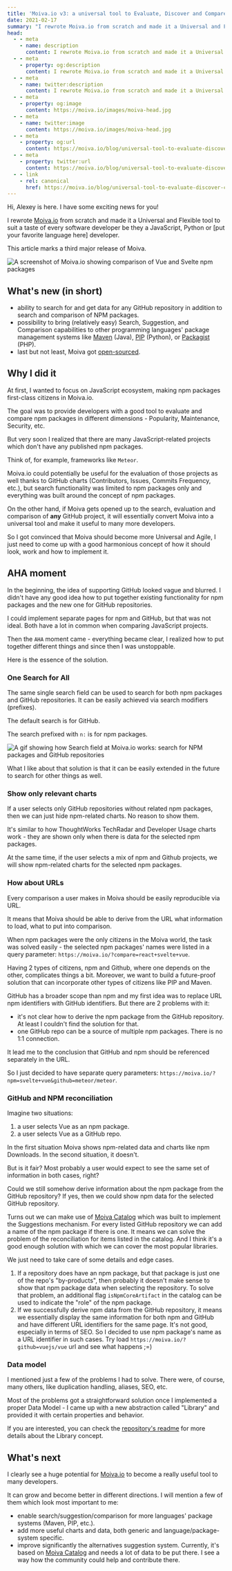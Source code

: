 ```yaml
---
title: 'Moiva.io v3: a universal tool to Evaluate, Discover and Compare software'
date: 2021-02-17
summary: "I rewrote Moiva.io from scratch and made it a Universal and Flexible tool to suit every software developer's taste be it a JavaScript, Python or [put your favorite language here] developer."
head:
  - - meta
    - name: description
      content: I rewrote Moiva.io from scratch and made it a Universal and Flexible tool to suit every software developer's taste be it a JavaScript, Python or [put your favorite language here] developer.
  - - meta
    - property: og:description
      content: I rewrote Moiva.io from scratch and made it a Universal and Flexible tool to suit every software developer's taste be it a JavaScript, Python or [put your favorite language here] developer.
  - - meta
    - name: twitter:description
      content: I rewrote Moiva.io from scratch and made it a Universal and Flexible tool to suit every software developer's taste be it a JavaScript, Python or [put your favorite language here] developer.
  - - meta
    - property: og:image
      content: https://moiva.io/images/moiva-head.jpg
  - - meta
    - name: twitter:image
      content: https://moiva.io/images/moiva-head.jpg
  - - meta
    - property: og:url
      content: https://moiva.io/blog/universal-tool-to-evaluate-discover-compare-software/
  - - meta
    - property: twitter:url
      content: https://moiva.io/blog/universal-tool-to-evaluate-discover-compare-software/
  - - link
    - rel: canonical
      href: https://moiva.io/blog/universal-tool-to-evaluate-discover-compare-software/
---
```


Hi, Alexey is here. I have some exciting news for you!

I rewrote [Moiva.io](https://moiva.io/) from scratch and made it a Universal and Flexible tool to suit a taste of every software developer be they a JavaScript, Python or [put your favorite language here] developer.

This article marks a third major release of Moiva.

![A screenshot of Moiva.io showing comparison of Vue and Svelte npm packages](./full.png)

## What's new (in short)

- ability to search for and get data for any GitHub repository in addition to search and comparison of NPM packages.
- possibility to bring (relatively easy) Search, Suggestion, and Comparison capabilities to other programming languages' package management systems like [Maven](https://mvnrepository.com/) (Java), [PIP](https://pypi.org/) (Python), or [Packagist](https://packagist.org/) (PHP).
- last but not least, Moiva got [open-sourced](https://github.com/aantipov/moiva).

## Why I did it

At first, I wanted to focus on JavaScript ecosystem, making npm packages first-class citizens in Moiva.io.

The goal was to provide developers with a good tool to evaluate and compare npm packages in different dimensions - Popularity, Maintenance, Security, etc.

But very soon I realized that there are many JavaScript-related projects which don't have any published npm packages.

Think of, for example, frameworks like `Meteor`.

Moiva.io could potentially be useful for the evaluation of those projects as well thanks to GitHub charts (Contributors, Issues, Commits Frequency, etc.), but search functionality was limited to npm packages only and everything was built around the concept of npm packages.

On the other hand, if Moiva gets opened up to the search, evaluation and comparison of **any** GitHub project, it will essentially convert Moiva into a universal tool and make it useful to many more developers.

So I got convinced that Moiva should become more Universal and Agile, I just need to come up with a good harmonious concept of how it should look, work and how to implement it.

## AHA moment

In the beginning, the idea of supporting GitHub looked vague and blurred. I didn't have any good idea how to put together existing functionality for npm packages and the new one for GitHub repositories.

I could implement separate pages for npm and GitHub, but that was not ideal. Both have a lot in common when comparing JavaScript projects.

Then the `AHA` moment came - everything became clear, I realized how to put together different things and since then I was unstoppable.

Here is the essence of the solution.

### One Search for All

The same single search field can be used to search for both npm packages and GitHub repositories. It can be easily achieved via search modifiers (prefixes).

The default search is for GitHub.

The search prefixed with `n:` is for npm packages.

![A gif showing how Search field at Moiva.io works: search for NPM packages and GitHub repositories](./search.gif)

What I like about that solution is that it can be easily extended in the future to search for other things as well.

### Show only relevant charts

If a user selects only GitHub repositories without related npm packages, then we can just hide npm-related charts. No reason to show them.

It's similar to how ThoughtWorks TechRadar and Developer Usage charts work - they are shown only when there is data for the selected npm packages.

At the same time, if the user selects a mix of npm and Github projects, we will show npm-related charts for the selected npm packages.

### How about URLs

Every comparison a user makes in Moiva should be easily reproducible via URL.

It means that Moiva should be able to derive from the URL what information to load, what to put into comparison.

When npm packages were the only citizens in the Moiva world, the task was solved easily - the selected npm packages' names were listed in a query parameter: `https://moiva.io/?compare=react+svelte+vue`.

Having 2 types of citizens, npm and Github, where one depends on the other, complicates things a bit. Moreover, we want to build a future-proof solution that can incorporate other types of citizens like PIP and Maven.

GitHub has a broader scope than npm and my first idea was to replace URL npm identifiers with GitHub identifiers. But there are 2 problems with it:

- it's not clear how to derive the npm package from the GitHub repository. At least I couldn't find the solution for that.
- one GitHub repo can be a source of multiple npm packages. There is no 1:1 connection.

It lead me to the conclusion that GitHub and npm should be referenced separately in the URL.

So I just decided to have separate query parameters: `https://moiva.io/?npm=svelte+vue&github=meteor/meteor`.

### GitHub and NPM reconciliation

Imagine two situations:

1. a user selects Vue as an npm package.
2. a user selects Vue as a GitHub repo.

In the first situation Moiva shows npm-related data and charts like npm Downloads. In the second situation, it doesn't.

But is it fair? Most probably a user would expect to see the same set of information in both cases, right?

Could we still somehow derive information about the npm package from the GitHub repository? If yes, then we could show npm data for the selected GitHub repository.

Turns out we can make use of [Moiva Catalog](https://github.com/aantipov/moiva-catalog) which was built to implement the Suggestions mechanism.
For every listed GitHub repository we can add a name of the npm package if there is one. It means we can solve the problem of the reconciliation for items listed in the catalog. And I think it's a good enough solution with which we can cover the most popular libraries.

We just need to take care of some details and edge cases.

1. If a repository does have an npm package, but that package is just one of the repo's "by-products", then probably it doesn't make sense to show that npm package data when selecting the repository. To solve that problem, an additional flag `isNpmCoreArtifact` in the catalog can be used to indicate the "role" of the npm package.
2. If we successfully derive npm data from the GitHub repository, it means we essentially display the same information for both npm and GitHub and have different URL identifiers for the same page. It's not good, especially in terms of SEO. So I decided to use npm package's name as a URL identifier in such cases. Try load `https://moiva.io/?github=vuejs/vue` url and see what happens ;=)

### Data model

I mentioned just a few of the problems I had to solve. There were, of course, many others, like duplication handling, aliases, SEO, etc.

Most of the problems got a straightforward solution once I implemented a proper Data Model - I came up with a new abstraction called "Library" and provided it with certain properties and behavior.

If you are interested, you can check the [repository's readme](https://github.com/aantipov/moiva/) for more details about the Library concept.

## What's next

I clearly see a huge potential for [Moiva.io](https://moiva.io/) to become a really useful tool to many developers.

It can grow and become better in different directions.
I will mention a few of them which look most important to me:

- enable search/suggestion/comparison for more languages' package systems (Maven, PIP, etc.).
- add more useful charts and data, both generic and language/package-system specific.
- improve significantly the alternatives suggestion system. Currently, it's based on [Moiva Catalog](https://github.com/aantipov/moiva-catalog) and needs a lot of data to be put there. I see a way how the community could help and contribute there.
